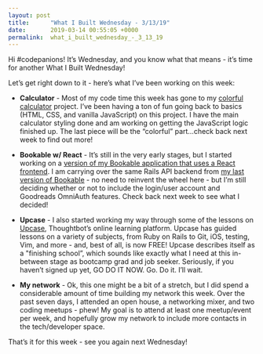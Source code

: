 ```yaml
---
layout: post
title:      "What I Built Wednesday - 3/13/19"
date:       2019-03-14 00:55:05 +0000
permalink:  what_i_built_wednesday_-_3_13_19
---
```



Hi #codepanions! It’s Wednesday, and you know what that means - it’s time for another What I Built Wednesday! 

Let’s get right down to it - here’s what I’ve been working on this week:

* **Calculator** - Most of my code time this week has gone to my [colorful calculator](https://github.com/sarastanton/colorful-calculator) project. I’ve been having a ton of fun going back to basics (HTML, CSS, and vanilla JavaScript) on this project. I have the main calculator styling done and am working on getting the JavaScript logic finished up. The last piece will be the “colorful” part…check back next week to find out more!

* **Bookable w/ React** - It’s still in the very early stages, but I started working on a [version of my Bookable application that uses a React frontend](https://github.com/sarastanton/bookable_w_React). I am carrying over the same Rails API backend from [my last version of Bookable](https://github.com/sarastanton/bookable_w_JS) - no need to reinvent the wheel here - but I’m still deciding whether or not to include the login/user account and Goodreads OmniAuth features. Check back next week to see what I decided!

* **Upcase** - I also started working my way through some of the lessons on [Upcase](https://thoughtbot.com/upcase), Thoughtbot’s online learning platform. Upcase has guided lessons on a variety of subjects, from Ruby on Rails to Git, iOS, testing, Vim, and more - and, best of all, is now FREE! Upcase describes itself as a "finishing school”, which sounds like exactly what I need at this in-between stage as bootcamp grad and job seeker. Seriously, if you haven’t signed up yet, GO DO IT NOW. Go. Do it. I’ll wait. 

* **My network** - Ok, this one might be a bit of a stretch, but I did spend a considerable amount of time building my network this week. Over the past seven days, I attended an open house, a networking mixer, and two coding meetups - phew! My goal is to attend at least one meetup/event per week, and hopefully grow my network to include more contacts in the tech/developer space. 

That’s it for this week - see you again next Wednesday!

